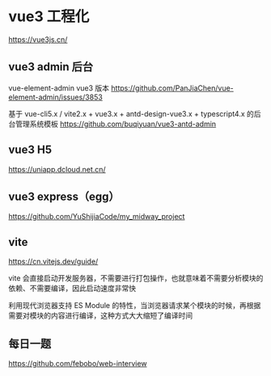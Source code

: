# vue3 工程化

https://vue3js.cn/

## vue3 admin 后台

vue-element-admin vue3 版本
https://github.com/PanJiaChen/vue-element-admin/issues/3853

基于 vue-cli5.x / vite2.x + vue3.x + antd-design-vue3.x + typescript4.x 的后台管理系统模板
https://github.com/buqiyuan/vue3-antd-admin

## vue3 H5

https://uniapp.dcloud.net.cn/

## vue3 express（egg）

https://github.com/YuShijiaCode/my_midway_project

## vite

https://cn.vitejs.dev/guide/

vite 会直接启动开发服务器，不需要进行打包操作，也就意味着不需要分析模块的依赖、不需要编译，因此启动速度非常快

利用现代浏览器支持 ES Module 的特性，当浏览器请求某个模块的时候，再根据需要对模块的内容进行编译，这种方式大大缩短了编译时间

## 每日一题

https://github.com/febobo/web-interview
